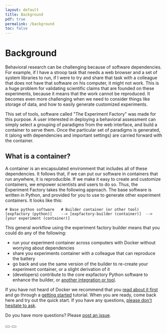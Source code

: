 ```yaml
---
layout: default
title: Background
pdf: true
permalink: /background
toc: false
---
```


# Background
Behavioral research can be challenging because of software dependencies. For example, if I have a stroop task that needs a web browser and a set of system libraries to run, if I were to try and share that task with a colleague that does not have that software on his computer, it might not work. This is a huge problem for validating scientific claims that are founded on these experiments, because it means that the work cannot be reproduced. It becomes even more challenging when we need to consider things like storage of data, and how to easily generate customized experiments.

This set of tools, software called "The Experiment Factory" was made for this purpose. A user interested in deploying a behavioral assessment can simply select a grouping of paradigms from the web interface, and build a container to serve them. Once the particular set of paradigms is generated, it (along with dependencies and important settings) are carried forward with the container.

## What is a container?
A container is an encapsulated environment that includes all of these dependencies. It follows that, if we can put our software in containers that run anywhere, it is reproducible. If we make it easy to create and customize containers, we empower scientists and users to do so. Thus, the Experiment Factory takes the following approach. The base software is written in Python, and provided for you to use to generate other experiment containers. It looks like this:

```
# Base python software   # Builder container (or other tool)
[expfactory (python)]    --> [expfactory-builder (container)]  --> [your experiment (container)]
```

This general workflow using the experiment factory builder means that you could do any of the following:

 - run your experiment container across computers with Docker without worrying about dependencies
 - share you experiments container with a colleague that can reproduce the battery
 - go back and use the same version of the builder to re-create your experiment container, or a slight derivation of it
 - (developers) contribute to the core expfactory Python software to enhance the builder, or [another integration or tool](/integrations).

If you have not heard of Docker we recommend that you [read about it first](https://www.docker.com/what-container) and go through a [getting started](https://docs.docker.com/get-started/) tutorial. When you are ready, come back here and try out the quick start. If you have any questions, [please don't hesitate to ask](https://www.github.com/expfactory/expfactory/issues).

Do you have more questions? Please [post an issue](https://www.github.com/expfactory/expfactory/issues).

<div>
    <a href="/"><button class="previous-button btn btn-primary"><i class="fa fa-chevron-left"></i> </button></a>
    <a href="/generate"><button class="next-button btn btn-primary"><i class="fa fa-chevron-right"></i> </button></a>
</div><br>
